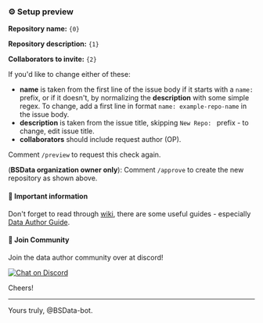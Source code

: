 ### ⚙ Setup preview

**Repository name:** `{0}`

**Repository description:** `{1}`

**Collaborators to invite:** `{2}`

If you'd like to change either of these:
* **name** is taken from the first line of the issue body if it starts with a `name: ` prefix, or if it doesn't,
 by normalizing the **description** with some simple regex. To change, add a first line in format
 `name: example-repo-name` in the issue body.
* **description** is taken from the issue title, skipping `New Repo: ` prefix - to change, edit issue title.
* **collaborators** should include request author (OP).

Comment `/preview` to request this check again.

(**BSData organization owner only**): Comment `/approve` to create the new repository as shown above.

#### 📝 Important information

Don't forget to read through [wiki][], there are some useful guides - especially [Data Author Guide][guide].

#### 📲 Join Community

Join the data author community over at discord!

[![Chat on Discord](https://img.shields.io/discord/558412685981777922.svg?logo=discord&style=popout-square)](https://discord.gg/KqPVhds)

Cheers!

---
Yours truly, @BSData-bot.

[wiki]: https://github.com/BSData/catalogue-development/wiki
[guide]: https://github.com/BSData/catalogue-development/wiki/Data-Author-Guide
